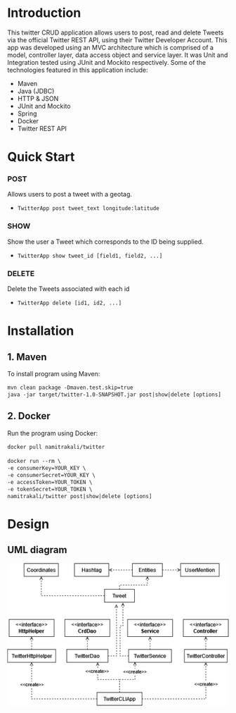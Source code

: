 # Introduction
This twitter CRUD application allows users to post, read and delete Tweets via the official Twitter REST API, using their Twitter Developer Account. This app was developed using an MVC architecture which is comprised of a model, controller layer, data access object and service layer. It was Unit and Integration tested using JUnit and Mockito respectively. Some of the technologies featured in this application include:
- Maven
- Java (JDBC)
- HTTP & JSON
- JUnit and Mockito
- Spring
- Docker
- Twitter REST API

# Quick Start
### POST
Allows users to post a tweet with a geotag.
- `TwitterApp post tweet_text longitude:latitude`
### SHOW
Show the user a Tweet which corresponds to the ID being supplied.
- `TwitterApp show tweet_id [field1, field2, ...]`
### DELETE
Delete the Tweets associated with each id
- `TwitterApp delete [id1, id2, ...]`

# Installation
## 1. Maven
To install program using Maven:
```
mvn clean package -Dmaven.test.skip=true
java -jar target/twitter-1.0-SNAPSHOT.jar post|show|delete [options]
```

## 2. Docker
Run the program using Docker:
```
docker pull namitrakali/twitter

docker run --rm \
-e consumerKey=YOUR_KEY \
-e consumerSecret=YOUR_KEY \
-e accessToken=YOUR_TOKEN \
-e tokenSecret=YOUR_TOKEN \
namitrakali/twitter post|show|delete [options]
```

# Design
## UML diagram
![](./assets/UML_diagram.png)